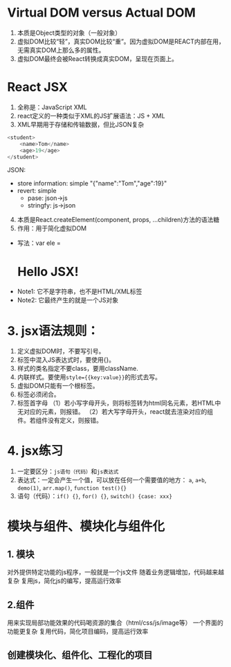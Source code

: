 # Virtual DOM versus Actual DOM
1. 本质是Object类型的对象（一般对象）
2. 虚拟DOM比较“轻”，真实DOM比较“重”。因为虚拟DOM是REACT内部在用，无需真实DOM上那么多的属性。
3. 虚拟DOM最终会被React转换成真实DOM，呈现在页面上。
# React JSX
1. 全称是：JavaScript XML
2. react定义的一种类似于XML的JS扩展语法：JS + XML
3. XML早期用于存储和传输数据，但比JSON复杂
```c
<student>
    <name>Tom</name>
    <age>19</age>
</student>
```

JSON:
- store information: simple
"{"name":"Tom","age":19}"
- revert: simple
    - pase: json->js
    - stringfy: js->json
4. 本质是React.createElement(component, props, ...children)方法的语法糖
5. 作用：用于简化虚拟DOM
- 写法：var ele = <h1>Hello JSX!</h1>
- Note1: 它不是字符串，也不是HTML/XML标签
- Note2: 它最终产生的就是一个JS对象
# 3. jsx语法规则：
1. 定义虚拟DOM时，不要写引号。
2. 标签中混入JS表达式时，要使用{}。
3. 样式的类名指定不要class，要用className.
4. 内联样式。要使用`style={{key:value}}`的形式去写。
5. 虚拟DOM只能有一个根标签。
6. 标签必须闭合。
7. 标签首字母
    （1）若小写字母开头，则将标签转为html同名元素，若HTML中无对应的元素，则报错。
    （2）若大写字母开头，react就去渲染对应的组件。若组件没有定义，则报错。
# 4. jsx练习
1. 一定要区分：`js语句（代码）`和`js表达式`
2. 表达式：一定会产生一个值，可以放在任何一个需要值的地方： `a`, `a+b`, `demo(1)`, `arr.map()`,
`function test(){}`
3. 语句（代码）：`if() {}`, `for() {}`, `switch() {case: xxx}`

# 模块与组件、模块化与组件化
## 1. 模块
对外提供特定功能的js程序，一般就是一个js文件
随着业务逻辑增加，代码越来越复杂
复用js，简化js的编写，提高运行效率
## 2.组件
用来实现局部功能效果的代码喝资源的集合（html/css/js/image等）
一个界面的功能更复杂
复用代码，简化项目编码，提高运行效率
## 创建模块化、组件化、工程化的项目
